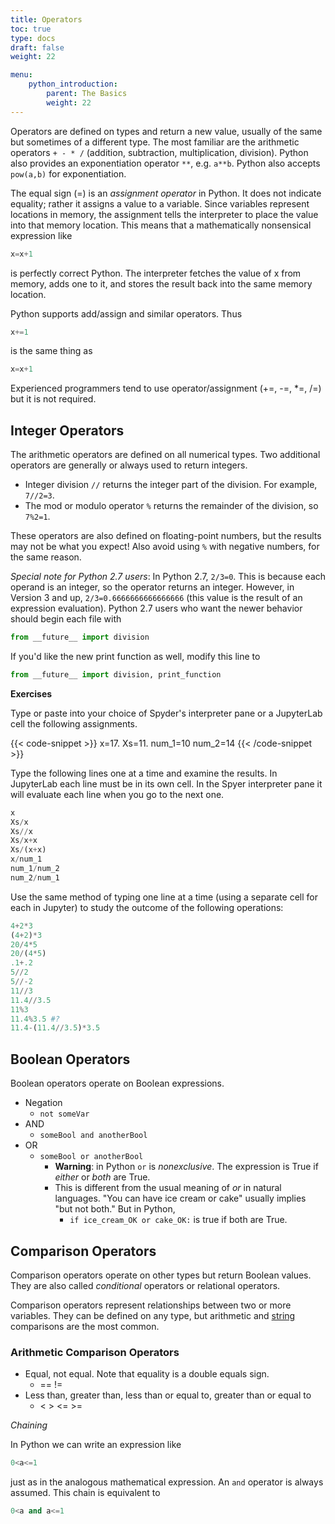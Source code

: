 ```yaml
---
title: Operators
toc: true
type: docs
draft: false
weight: 22

menu:
    python_introduction:
        parent: The Basics
        weight: 22
---
```


Operators are defined on types and return a new value, usually of the same but sometimes of a different type.  The most familiar are the arithmetic operators `+ - * /` (addition, subtraction, multiplication, division).  Python also provides an exponentiation operator `**`, e.g. `a**b`.  Python also accepts `pow(a,b)` for exponentiation.

The equal sign (=) is an _assignment operator_ in Python.  It does not indicate equality; rather it assigns a value to a variable.  Since variables represent locations in memory, the assignment tells the interpreter to place the value into that memory location.  This means that a mathematically nonsensical expression like

```python
x=x+1
```

is perfectly correct Python.  The interpreter fetches the value of x from memory, adds one to it, and stores the result back into the same memory location.

Python supports add/assign and similar operators.  Thus

```python
x+=1
```

is the same thing as

```python
x=x+1
```

Experienced programmers tend to use operator/assignment (+=, -=, \*=, /=) but it is not required.

## Integer Operators

The arithmetic operators are defined on all numerical types.  Two additional operators are generally or always used to return integers.

* Integer division `//` returns the integer part of the division.  For example, `7//2=3`. 
* The mod or modulo operator `%` returns the remainder of the division, so `7%2=1`.

These operators are also defined on floating-point numbers, but the results may not be what you expect!  Also avoid using `%` with negative numbers, for the same reason.

_Special note for Python 2.7 users_: In Python 2.7, `2/3=0`.  This is because each operand is an integer, so the operator returns an integer.  However, in Version 3 and up, `2/3=0.6666666666666666` (this value is the result of an expression evaluation).  Python 2.7 users who want the newer behavior should begin each file with
```python
from __future__ import division
```

If you'd like the new print function as well, modify this line to
```python
from __future__ import division, print_function
```

**Exercises**

Type or paste into your choice of Spyder's interpreter pane or a JupyterLab cell the following assignments.

{{< code-snippet >}}
x=17.
Xs=11.
num_1=10
num_2=14
{{< /code-snippet >}}

Type the following lines one at a time and examine the results. In JupyterLab each line must be in its own cell. In the Spyer interpreter pane it will evaluate each line when you go to the next one.

```python
x
Xs/x
Xs//x
Xs/x+x
Xs/(x+x)
x/num_1
num_1/num_2
num_2/num_1
```

Use the same method of typing one line at a time (using a separate cell for each in Jupyter) to study the outcome of the following operations:

```python
4+2*3
(4+2)*3
20/4*5
20/(4*5)
.1+.2
5//2
5//-2
11//3
11.4//3.5
11%3
11.4%3.5 #?
11.4-(11.4//3.5)*3.5
```

## Boolean Operators

Boolean operators operate on Boolean expressions.  

* Negation
  * `not someVar`
* AND 
  * `someBool and anotherBool`
* OR
  * `someBool or anotherBool`
    * __Warning__: in Python `or` is _nonexclusive_.  The expression is True if _either_ or _both_ are True.
    * This is different from the usual meaning of _or_ in natural languages. "You can have ice cream or cake" usually implies "but not both."  But in Python,
      * `if ice_cream_OK or cake_OK:`
        is true if both are True.  

## Comparison Operators

Comparison operators operate on other types but return Boolean values.  They are also called _conditional_ operators or relational operators.

Comparison operators represent relationships between two or more variables.  They can be defined on any type, but arithmetic and [string](/courses/python_introduction/strings) comparisons are the most common.

### Arithmetic Comparison Operators

* Equal, not equal. Note that equality is a double equals sign.
  * == !=
* Less than, greater than, less than or equal to, greater than or equal to
  * &lt; &gt;  &lt;=  &gt;=

_Chaining_

In Python we can write an expression like 
```python
0<a<=1
```
just as in the analogous mathematical expression.  An `and` operator is always assumed.  This chain is equivalent to
```python
0<a and a<=1
```
